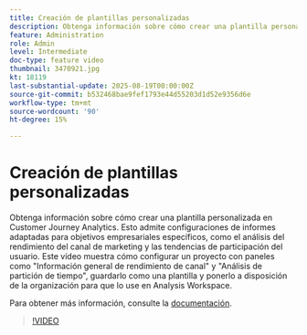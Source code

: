 ```yaml
---
title: Creación de plantillas personalizadas
description: Obtenga información sobre cómo crear una plantilla personalizada en Customer Journey Analytics.
feature: Administration
role: Admin
level: Intermediate
doc-type: feature video
thumbnail: 3470921.jpg
kt: 18119
last-substantial-update: 2025-08-19T00:00:00Z
source-git-commit: b532468bae9fef1793e44d55203d1d52e9356d6e
workflow-type: tm+mt
source-wordcount: '90'
ht-degree: 15%

---
```


# Creación de plantillas personalizadas

Obtenga información sobre cómo crear una plantilla personalizada en Customer Journey Analytics. Esto admite configuraciones de informes adaptadas para objetivos empresariales específicos, como el análisis del rendimiento del canal de marketing y las tendencias de participación del usuario. Este vídeo muestra cómo configurar un proyecto con paneles como &quot;Información general de rendimiento de canal&quot; y &quot;Análisis de partición de tiempo&quot;, guardarlo como una plantilla y ponerlo a disposición de la organización para que lo use en Analysis Workspace.

Para obtener más información, consulte la [documentación](https://experienceleague.adobe.com/es/docs/analytics-platform/using/cja-workspace/templates/create-templates).

>[!VIDEO](https://video.tv.adobe.com/v/3470925/?learn=on&captions=spa)
